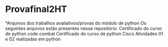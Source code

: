 # Provafinal2HT

  °Arquivos dos trabalhos avaliativos/provas do módulo de python
  Os seguintes arquivos estão presentes nesse repositório:
    Certificado do curso de python code combat
    Certificado do curso de python Cisco
    Atividades 01 e 02 realizadas em python
    
  
